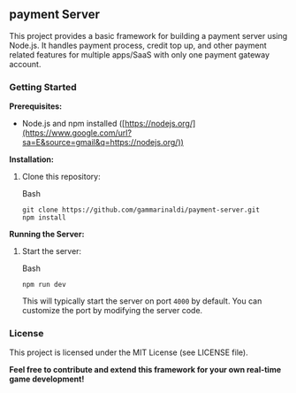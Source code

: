 
## payment Server

This project provides a basic framework for building a payment server using Node.js. 
It handles payment process, credit top up, and other payment related features for multiple apps/SaaS with only one payment gateway account.

### Getting Started

**Prerequisites:**

-   Node.js and npm installed ([https://nodejs.org/](https://www.google.com/url?sa=E&source=gmail&q=https://nodejs.org/))

**Installation:**

1.  Clone this repository:
    
    Bash
    
    ```
    git clone https://github.com/gammarinaldi/payment-server.git
    npm install
    ```
    

**Running the Server:**

1.  Start the server:
    
    Bash
    
    ```
    npm run dev
    ```
    
    This will typically start the server on port `4000` by default. You can customize the port by modifying the server code.

### License

This project is licensed under the MIT License (see LICENSE file).

**Feel free to contribute and extend this framework for your own real-time game development!**
